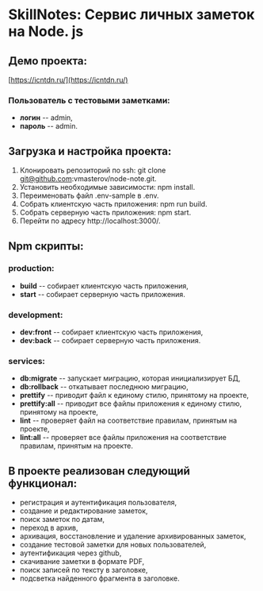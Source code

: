 # **SkillNotes: Сервис личных заметок на Node. js**
## **Демо проекта:**
[https://icntdn.ru/](https://icntdn.ru/)
### **Пользователь с тестовыми заметками:**
* **логин** -- admin,
* **пароль** -- admin.

## **Загрузка и настройка проекта:**
1. Клонировать репозиторий по ssh: git clone git@github.com:vmasterov/node-note.git.
2. Установить необходимые зависимости: npm install.
3. Переименовать файл .env-sample в .env.
4. Собрать клиентскую часть приложения: npm run build.
5. Собрать серверную часть приложения: npm start.
6. Перейти по адресу http://localhost:3000/.

## **Npm скрипты:**
### **production:**
* **build** -- собирает клиентскую часть приложения,
* **start** -- собирает серверную часть приложения.

### **development:**
* **dev:front** -- собирает клиентскую часть приложения,
* **dev:back** -- собирает серверную часть приложения.

### **services:**
* **db:migrate** -- запускает миграцию, которая инициализирует БД,
* **db:rollback** -- откатывает последнюю миграцию,
* **prettify** -- приводит файл к единому стилю, принятому на проекте,
* **prettify:all** -- приводит все файлы приложения к единому стилю, принятому на проекте,
* **lint** -- проверяет файл на соответствие правилам, принятым на проекте,
* **lint:all** -- проверяет все файлы приложения на соответствие правилам, принятым на проекте.

## **В проекте реализован следующий функционал:**
* регистрация и аутентификация пользователя,
* создание и редактирование заметок,
* поиск заметок по датам,
* переход в архив,
* архивация, восстановление и удаление архивированных заметок,
* создание тестовой заметки для новых пользователей,
* аутентификация через github,
* скачивание заметки в формате PDF,
* поиск записей по тексту в заголовке,
* подсветка найденного фрагмента в заголовке.
